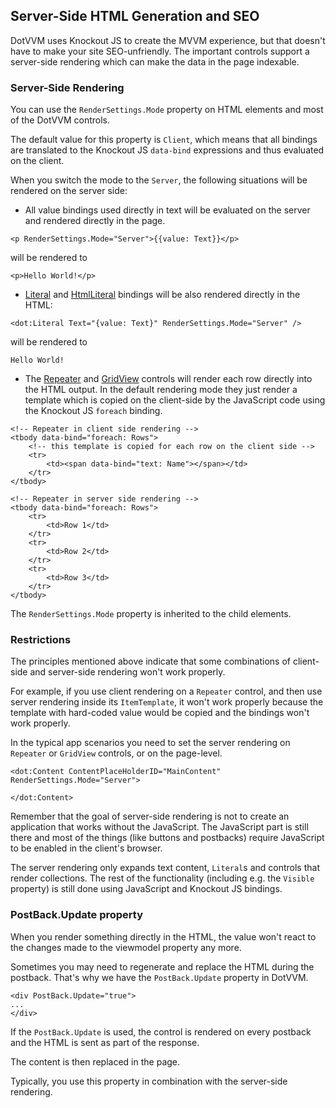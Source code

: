 ## Server-Side HTML Generation and SEO

DotVVM uses Knockout JS to create the MVVM experience, but that doesn't have to make your site SEO-unfriendly. The important controls support a server-side rendering which can make the data in the page indexable.

### Server-Side Rendering

You can use the `RenderSettings.Mode` property on HTML elements and most of the DotVVM controls.

The default value for this property is `Client`, which means that all bindings are translated to the Knockout JS `data-bind` expressions and thus evaluated on the client.

When you switch the mode to the `Server`, the following situations will be rendered on the server side:

* All value bindings used directly in text will be evaluated on the server and rendered directly in the page.

```DOTHTML
<p RenderSettings.Mode="Server">{{value: Text}}</p>
```
will be rendered to
```DOTHTML
<p>Hello World!</p>
```

* [Literal](/docs/controls/builtin/Literal/{branch}) and [HtmlLiteral](/docs/controls/builtin/HtmlLiteral/{branch}) bindings will be also rendered directly in the HTML:

```DOTHTML
<dot:Literal Text="{value: Text}" RenderSettings.Mode="Server" />
```
will be rendered to
```DOTHTML
Hello World!
```

* The [Repeater](/docs/controls/builtin/Repeater/{branch}) and [GridView](/docs/controls/builtin/GridView/{branch}) controls will render each row directly into the HTML output. In the default rendering mode they just render a template which is copied on the client-side by the JavaScript code using the Knockout JS `foreach` binding. 

```DOTHTML
<!-- Repeater in client side rendering -->
<tbody data-bind="foreach: Rows">
    <!-- this template is copied for each row on the client side -->
    <tr>    
        <td><span data-bind="text: Name"></span></td>
    </tr>
</tbody>
```

```DOTHTML
<!-- Repeater in server side rendering -->
<tbody data-bind="foreach: Rows">
    <tr>
        <td>Row 1</td>
    </tr>
    <tr>
        <td>Row 2</td>
    </tr>
    <tr>
        <td>Row 3</td>
    </tr>
</tbody>
```

The `RenderSettings.Mode` property is inherited to the child elements.

### Restrictions

The principles mentioned above indicate that some combinations of client-side and server-side rendering won't work properly.

For example, if you use client rendering on a `Repeater` control, and then use server rendering inside its `ItemTemplate`, it won't work properly because the template with hard-coded value would be copied and the bindings won't work properly.

In the typical app scenarios you need to set the server rendering on `Repeater` or `GridView` controls, or on the page-level.

```DOTHTML
<dot:Content ContentPlaceHolderID="MainContent" RenderSettings.Mode="Server">
    
</dot:Content>
```

Remember that the goal of server-side rendering is not to create an application that works without the JavaScript. The JavaScript part is still there and most of the things (like buttons and postbacks) require JavaScript to be enabled in the client's browser.

The server rendering only expands text content, `Literal`s and controls that render collections. The rest of the functionality (including e.g. the `Visible` property) is still done using JavaScript and Knockout JS bindings.

### PostBack.Update property

When you render something directly in the HTML, the value won't react to the changes made to the viewmodel property any more.

Sometimes you may need to regenerate and replace the HTML during the postback. That's why we have the `PostBack.Update` property in DotVVM.

```DOTHTML
<div PostBack.Update="true">
...
</div>
```

If the `PostBack.Update` is used, the control is rendered on every postback and the HTML is sent as part of the response.

The content is then replaced in the page. 

Typically, you use this property in combination with the server-side rendering.
